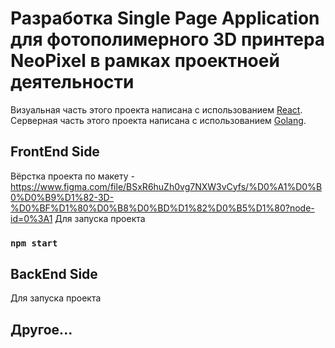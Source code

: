 # Разработка Single Page Application для фотополимерного 3D принтера NeoPixel в рамках проектноей деятельности

Визуальная часть этого проекта написана с использованием [React](https://ru.reactjs.org/).
Серверная часть этого проекта написана с использованием [Golang](https://go.dev/).

## FrontEnd Side
Вёрстка проекта по макету - https://www.figma.com/file/BSxR6huZh0vg7NXW3vCyfs/%D0%A1%D0%B0%D0%B9%D1%82-3D-%D0%BF%D1%80%D0%B8%D0%BD%D1%82%D0%B5%D1%80?node-id=0%3A1
Для запуска проекта

### `npm start`

## BackEnd Side

Для запуска проекта

<!-- ### `npm start` -->

## Другое...
